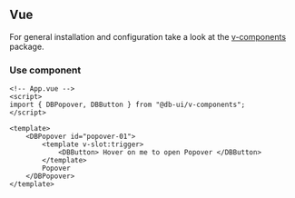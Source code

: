 ## Vue

For general installation and configuration take a look at the [v-components](https://www.npmjs.com/package/@db-ui/v-components) package.

### Use component

```vue App.vue
<!-- App.vue -->
<script>
import { DBPopover, DBButton } from "@db-ui/v-components";
</script>

<template>
	<DBPopover id="popover-01">
		<template v-slot:trigger>
			<DBButton> Hover on me to open Popover </DBButton>
		</template>
		Popover
	</DBPopover>
</template>
```
